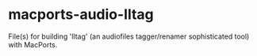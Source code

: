 # macports-audio-lltag
File(s) for building 'lltag' (an audiofiles tagger/renamer sophisticated tool) with MacPorts.
